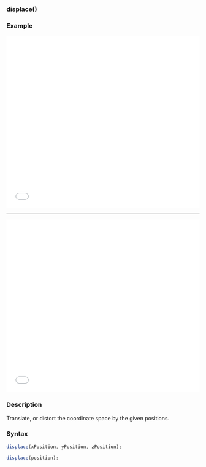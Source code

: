 ### displace()

### Example

<iframe width="100%" height="450px" src="/sculpture/-LgzZJVtRnw4NHNGjX_G?example=true&embed=true" frameborder="0"></iframe>

----

<iframe width="100%" height="450px" src="/sculpture/-Lgz7za4PCYhmR2Ihx50?example=true&embed=true" frameborder="0"></iframe>

### Description
Translate, or distort the coordinate space by the given positions.

### Syntax
```js
displace(xPosition, yPosition, zPosition);

displace(position);
```


